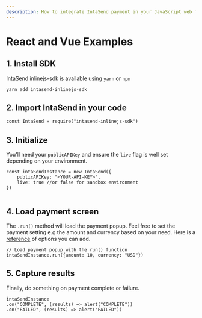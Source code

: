 ```yaml
---
description: How to integrate IntaSend payment in your JavaScript web framework.
---
```


# React and Vue Examples

## 1. Install SDK

IntaSend inlinejs-sdk is available using `yarn` or `npm`

```text
yarn add intasend-inlinejs-sdk
```

## 2. Import IntaSend in your code

```text
const IntaSend = require("intasend-inlinejs-sdk")
```

## 3. Initialize

You'll need your `publicAPIKey` and ensure the `live` flag is well set depending on your environment.

```text
const intaSendInstance = new IntaSend({
    publicAPIKey: "<YOUR-API-KEY>",
    live: true //or false for sandbox environment
})
    
```

## 4. Load payment screen

The `.run()` method will load the payment popup. Feel free to set the payment setting e.g the amount and currency based on your need. Here is a [reference](../payment-data-parameters.md) of options you can add.

```text
// Load payment popup with the run() function
intaSendInstance.run({amount: 10, currency: "USD"})
```

## 5. Capture results

Finally, do something on payment complete or failure.

```text
intaSendInstance
.on("COMPLETE", (results) => alert("COMPLETE"))
.on("FAILED", (results) => alert("FAILED"))
```

